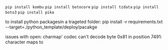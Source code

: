 `pip install kombu`
`pip install botocore`
`pip install tzdata`
`pip install boto3`
`pip install pika`


to install python packagesin a trageted folder: 
pip install -r requirements.txt --target=./python_template/deploy/pacakge 


issues with open: 
charmap' codec can't decode byte 0x81 in position 7491: character maps to <undefined>
